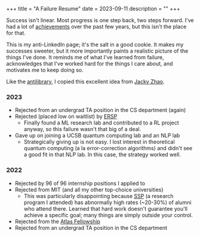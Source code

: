 +++
title = "A Failure Resume"
date = 2023-09-11
description = ""
+++

Success isn't linear. Most progress is one step back, two steps forward. I've
had a lot of [achievements](https://www.linkedin.com/in/tanayb11/) over the
past few years, but this isn't the place for that.

This is my anti-LinkedIn page; it's the salt in a good cookie. It makes my
successes sweeter, but it more importantly paints a realistic picture of
the things I've done. It reminds me of what I've learned from failure,
acknowledges that I've worked hard for the things I care about, and motivates
me to keep doing so.

Like the [antilibrary](/blog/antilibrary), I copied this excellent idea from [Jacky Zhao](https://jzhao.xyz/posts/a-failure-resume).

### 2023
- Rejected from an undergrad TA position in the CS department (again)
- Rejected (placed low on waitlist) by [ERSP](https://ersp.cs.ucsb.edu/)
	- Finally found a ML research lab and contributed to a RL project anyway, so this failure wasn't that big of a deal.
- Gave up on joining a UCSB quantum computing lab and an NLP lab
	- Strategically giving up is not easy. I lost interest in theoretical quantum computing (a la error-correction algorithms) and didn't see a good fit in that NLP lab. In this case, the strategy worked well.

### 2022
- Rejected by 96 of 96 internship positions I applied to
- Rejected from MIT (and all my other top-choice universities)
	- This was particularly disappointing because [SSP](https://summerscience.org/) (a research program I attended) has abnormally high rates (~20-30%) of alumni who attend there. Learned that hard work doesn't guarantee you'll achieve a specific goal; many things are simply outside your control.
- Rejected from the [Atlas Fellowship](https://www.atlasfellowship.org/)
- Rejected from an undergrad TA position in the CS department

